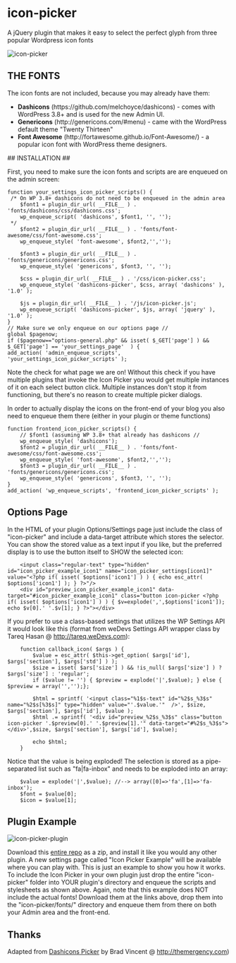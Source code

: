 icon-picker
================

A jQuery plugin that makes it easy to select the perfect glyph from three popular Wordpress icon fonts 

![icon-picker](https://raw.github.com/kmhcreative/icon-picker/master/icon-picker-popup.jpg "icon-picker")

## THE FONTS ##

The icon fonts are not included, because you may already have them:
<ul>
<li><strong>Dashicons</strong> (https://github.com/melchoyce/dashicons) - comes with WordPress 3.8+ and is used for the new Admin UI.</li>
<li><strong>Genericons</strong> (http://genericons.com/#menu) - came with the WordPress default theme "Twenty Thirteen"</li>
<li><strong>Font Awesome</strong> (http://fortawesome.github.io/Font-Awesome/) - a popular icon font with WordPress theme designers.</li>
</ul>
## INSTALLATION ##

First, you need to make sure the icon fonts and scripts are are enqueued on the admin screen:

```
function your_settings_icon_picker_scripts() {
 /* On WP 3.8+ dashicons do not need to be enqueued in the admin area   
    $font1 = plugin_dir_url( __FILE__ ) . 'fonts/dashicons/css/dashicons.css';
 	wp_enqueue_script( 'dashicons', $font1, '', '');
 */    
    $font2 = plugin_dir_url( __FILE__ ) . 'fonts/font-awesome/css/font-awesome.css';
    wp_enqueue_style( 'font-awesome', $font2,'','');

	$font3 = plugin_dir_url( __FILE__ ) . 'fonts/genericons/genericons.css';
	wp_enqueue_style( 'genericons', $font3, '', '');
    
    $css = plugin_dir_url( __FILE__ ) . '/css/icon-picker.css';
    wp_enqueue_style( 'dashicons-picker', $css, array( 'dashicons' ), '1.0' );
    
    $js = plugin_dir_url( __FILE__ ) . '/js/icon-picker.js';
    wp_enqueue_script( 'dashicons-picker', $js, array( 'jquery' ), '1.0' );
}
// Make sure we only enqueue on our options page //
global $pagenow;
if ($pagenow=="options-general.php" && isset( $_GET['page'] ) && $_GET['page'] == 'your_settings_page'  ) {
add_action( 'admin_enqueue_scripts', 'your_settings_icon_picker_scripts' );
```
Note the check for what page we are on!  Without this check if you have multiple plugins that invoke the Icon Picker you would get 
multiple instances of it on each select button click.  Multiple instances don't stop it from functioning, but there's no reason to 
create multiple picker dialogs. 

In order to actually display the icons on the front-end of your blog you also need to enqueue them there (either in your plugin or theme functions)

```
function frontend_icon_picker_scripts() {
	// $font1 (assuming WP 3.8+ that already has dashicons //
	wp_enqueue_style( 'dashicons');
    $font2 = plugin_dir_url( __FILE__ ) . 'fonts/font-awesome/css/font-awesome.css';
    wp_enqueue_style( 'font-awesome', $font2,'','');
	$font3 = plugin_dir_url( __FILE__ ) . 'fonts/genericons/genericons.css';
	wp_enqueue_style( 'genericons', $font3, '', '');
}
add_action( 'wp_enqueue_scripts', 'frontend_icon_picker_scripts' );
```

## Options Page ##

In the HTML of your plugin Options/Settings page just include the class of "icon-picker" and include a data-target attribute which stores the selector.
You can show the stored value as a text input if you like, but the preferred display is to use the button itself to SHOW the selected icon:

```
	<input class="regular-text" type="hidden" id="icon_picker_example_icon1" name="icon_picker_settings[icon1]" value="<?php if( isset( $options['icon1'] ) ) { echo esc_attr( $options['icon1'] ); } ?>"/>
	<div id="preview_icon_picker_example_icon1" data-target="#icon_picker_example_icon1" class="button icon-picker <?php if( isset( $options['icon1'] ) ) { $v=explode(',',$options['icon1']); echo $v[0].' '.$v[1]; } ?>"></div>
```
If you prefer to use a class-based settings that utilizes the WP Settings API it would look like this (format from weDevs Settings API wrapper class by Tareq Hasan @ http://tareq.weDevs.com):

```
    function callback_icon( $args ) {
    	$value = esc_attr( $this->get_option( $args['id'], $args['section'], $args['std'] ) );
    	$size = isset( $ars['size'] ) && !is_null( $args['size'] ) ? $args['size'] : 'regular';
 		if ($value != '') { $preview = explode('|',$value); } else { $preview = array('','');};
    	
    	$html = sprintf( '<input class="%1$s-text" id="%2$s_%3$s" name="%2$s[%3$s]" type="hidden" value="'.$value.'"  />', $size, $args['section'], $args['id'], $value );
		$html .= sprintf( '<div id="preview_%2$s_%3$s" class="button icon-picker '.$preview[0].' '.$preview[1].'" data-target="#%2$s_%3$s"></div>',$size, $args['section'], $args['id'], $value);

    	echo $html;
    }
```
Notice that the value is being exploded!  The selection is stored as a pipe-separated list such as "fa|fa-inbox" and needs to be exploded into an array:

```
	$value = explode('|',$value); //--> array([0]=>'fa',[1]=>'fa-inbox');
	$font = $value[0];
	$icon = $value[1];
```

## Plugin Example ##

![icon-picker-plugin](https://raw.github.com/kmhcreative/icon-picker/master/icon-picker-plugin.jpg "icon-picker-plugin")

Download this [entire repo](https://github.com/kmhcreative/icon-picker/archive/master.zip) as a zip, and install it like you would any other plugin. 
A new settings page called "Icon Picker Example" will be available where you can play with.  This is just an example to show you how it works.  To include 
the Icon Picker in your own plugin just drop the entire "icon-picker" folder into YOUR plugin's directory and enqueue the scripts and stylesheets as shown 
above.  Again, note that this example does NOT include the actual fonts!  Download them at the links above, drop them into the "icon-picker/fonts/" directory 
and enqueue them from there on both your Admin area and the front-end.

## Thanks ##

Adapted from [Dashicons Picker](https://github.com/bradvin/dashicons-picker) by Brad Vincent @ http://themergency.com)
